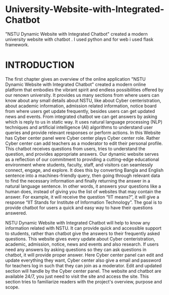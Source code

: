 # University-Website-with-Integrated-Chatbot
"NSTU Dynamic Website with Integrated Chatbot" created a modern university website with chatbot . I used python and for web i used flask framework.
# INTRODUCTION 


The first chapter gives an overview of the online application "NSTU Dynamic Website with Integrated Chatbot" created a modern online platform that embodies the vibrant spirit and endless possibilities offered by our renown university. It provides us many sections from where users can know about any small details about NSTU, like about Cyber centeristration, about academic information, admission related information, notice board from where users get update frequently, besides users can get updated news and events. From integrated chatbot we can get answers by asking which is reply to us in static way. It uses natural language processing (NLP) techniques and artificial intelligence (AI) algorithms to understand user queries and provide relevant responses or perform actions. In this Website has Cyber center panel were Cyber center plays Cyber center role. Rather Cyber center can add teachers as a moderator to edit their personal profile. This chatbot receives questions from users, tries to understand the question, and provides appropriate answers. Our dynamic website serves as a reflection of our commitment to providing a cutting-edge educational environment where students, faculty, staff, and visitors can seamlessly connect, engage, and explore. It does this by converting Bangla and English sentence into a machines-friendly query, then going through relevant data to find the necessary information and finally returning the answer in a natural language sentence. In other words, it answers your questions like a human does, instead of giving you the list of websites that may contain the answer. For example, it will receive the question “IIT means?”, it will give a response “IIT Stands for Institute of Information Technology”. The goal is to provide chatbot for users a quick and easy way to have their questions answered. 

NSTU Dynamic Website with Integrated Chatbot will help to know any information related with NSTU. It can provide quick and accessible support to students, rather than chatbot give the answers to their frequently asked questions. This website gives every update about Cyber centeristration, academic, admission, notice, news and events and also research. If users need any answers by asking questions so they can ask questions in chatbot, it will provide proper answer. Here Cyber center panel can edit and update everything they want, Cyber center also give a email and password for teachers log in such that they can join as a moderator. Edit and updated section will handle by the Cyber center panel. The website and chatbot are available 24/7, you just need to visit the site and access the site. This section tries to familiarize readers with the project's overview, purpose and scope.

